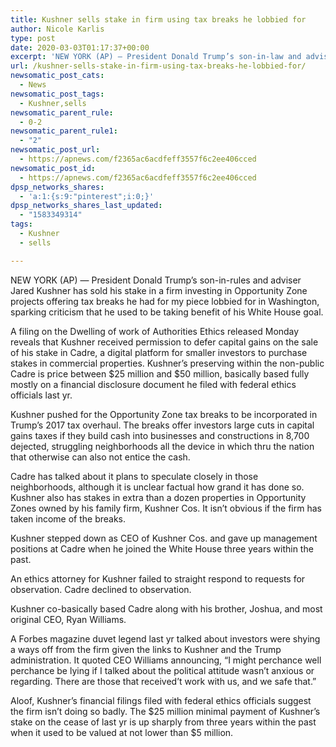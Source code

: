 ```yaml
---
title: Kushner sells stake in firm using tax breaks he lobbied for
author: Nicole Karlis
type: post
date: 2020-03-03T01:17:37+00:00
excerpt: 'NEW YORK (AP) — President Donald Trump’s son-in-law and adviser Jared Kushner has sold his stake in a company investing in Opportunity Zone projects offering tax breaks he had personally lobbied for in Washington, sparking criticism that he was benefiting from his White House role.A filing at the Office of Government Ethics released Monday shows&hellip;'
url: /kushner-sells-stake-in-firm-using-tax-breaks-he-lobbied-for/
newsomatic_post_cats:
  - News
newsomatic_post_tags:
  - Kushner,sells
newsomatic_parent_rule:
  - 0-2
newsomatic_parent_rule1:
  - "2"
newsomatic_post_url:
  - https://apnews.com/f2365ac6acdfeff3557f6c2ee406cced
newsomatic_post_id:
  - https://apnews.com/f2365ac6acdfeff3557f6c2ee406cced
dpsp_networks_shares:
  - 'a:1:{s:9:"pinterest";i:0;}'
dpsp_networks_shares_last_updated:
  - "1583349314"
tags:
  - Kushner
  - sells

---
```

<div class="Article" data-key="article">
  <p class="Component-root-0-2-76 Component-p-0-2-68">
    NEW YORK (AP) — President Donald Trump’s son-in-rules and adviser Jared Kushner has sold his stake in a firm investing in Opportunity Zone projects offering tax breaks he had for my piece lobbied for in Washington, sparking criticism that he used to be taking benefit of his White House goal.
  </p>
  
  <p class="Component-root-0-2-76 Component-p-0-2-68">
    A filing on the Dwelling of work of Authorities Ethics released Monday reveals that Kushner received permission to defer capital gains on the sale of his stake in Cadre, a digital platform for smaller investors to purchase stakes in commercial properties. Kushner’s preserving within the non-public Cadre is price between $25 million and $50 million, basically based fully mostly on a financial disclosure document he filed with federal ethics officials last yr.
  </p>
  
  <div data-key="ad-placeholder" id="div-gpt-ad-1470255291270-0" class="DFPSlot Component-dfp-0-2-72 Component-ad-0-2-39">
  </div>
  
  <p class="Component-root-0-2-76 Component-p-0-2-68">
    Kushner pushed for the Opportunity Zone tax breaks to be incorporated in Trump’s 2017 tax overhaul. The breaks offer investors large cuts in capital gains taxes if they build cash into businesses and constructions in 8,700 dejected, struggling neighborhoods all the device in which thru the nation that otherwise can also not entice the cash.
  </p>
  
  <p class="Component-root-0-2-76 Component-p-0-2-68">
    Cadre has talked about it plans to speculate closely in those neighborhoods, although it is unclear factual how grand it has done so. Kushner also has stakes in extra than a dozen properties in Opportunity Zones owned by his family firm, Kushner Cos. It isn&#8217;t obvious if the firm has taken income of the breaks.
  </p>
  
  <p class="Component-root-0-2-76 Component-p-0-2-68">
    Kushner stepped down as CEO of Kushner Cos. and gave up management positions at Cadre when he joined the White House three years within the past.
  </p>
  
  <p class="Component-root-0-2-76 Component-p-0-2-68">
    An ethics attorney for Kushner failed to straight respond to requests for observation. Cadre declined to observation.
  </p>
  
  <p class="Component-root-0-2-76 Component-p-0-2-68">
    Kushner co-basically based Cadre along with his brother, Joshua, and most original CEO, Ryan Williams.
  </p>
  
  <p class="Component-root-0-2-76 Component-p-0-2-68">
    A Forbes magazine duvet legend last yr talked about investors were shying a ways off from the firm given the links to Kushner and the Trump administration. It quoted CEO Williams announcing, “I might perchance well perchance be lying if I talked about the political attitude wasn’t anxious or regarding. There are those that received’t work with us, and we safe that.”
  </p>
  
  <p class="Component-root-0-2-76 Component-p-0-2-68">
    Aloof, Kushner’s financial filings filed with federal ethics officials suggest the firm isn’t doing so badly. The $25 million minimal payment of Kushner’s stake on the cease of last yr is up sharply from three years within the past when it used to be valued at not lower than $5 million.
  </p>
</div>